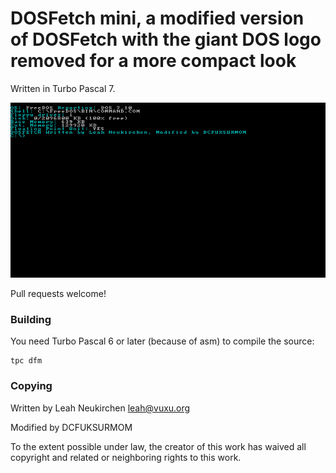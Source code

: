# DOSFetch mini, a modified version of DOSFetch with the giant DOS logo removed for a more compact look 

Written in Turbo Pascal 7.

![Screenshot of dosfetch](screenshot.png)

Pull requests welcome!

### Building

You need Turbo Pascal 6 or later (because of asm) to compile the source:

```
tpc dfm

```

### Copying

Written by Leah Neukirchen <leah@vuxu.org>

Modified by DCFUKSURMOM

To the extent possible under law, the creator of this work has waived
all copyright and related or neighboring rights to this work.
